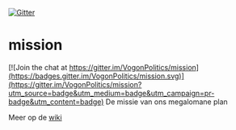 [![Gitter](https://badges.gitter.im/VogonPolitics/mission.svg)](https://gitter.im/VogonPolitics?utm_source=badge&utm_medium=badge&utm_campaign=pr-badge)

# mission

[![Join the chat at https://gitter.im/VogonPolitics/mission](https://badges.gitter.im/VogonPolitics/mission.svg)](https://gitter.im/VogonPolitics/mission?utm_source=badge&utm_medium=badge&utm_campaign=pr-badge&utm_content=badge)
De missie van ons megalomane plan

Meer op de [wiki](https://github.com/VogonPolitics/mission/wiki)
